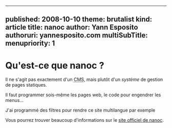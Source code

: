 -----
published: 2008-10-10
theme: brutalist
kind: article
title: nanoc
author: Yann Esposito
authoruri: yannesposito.com
multiSubTitle: 
menupriority: 1
-----

Qu'est-ce que nanoc ?
=============================================

Il ne s'agit pas exactement d'un 
<abbr title="Content Management System">CMS</abbr>,
mais plutôt d'un *système* de gestion de pages statiques. 

Il faut programmer sois-même les pages web,
le code pour engendrer les menus...

J'ai programmé des filtres pour rendre ce site multilangue par exemple

 Vous pourrez trouver beaucoup d'informations sur
le [site officiel de nanoc](http://nanoc.stoneship.org). 

